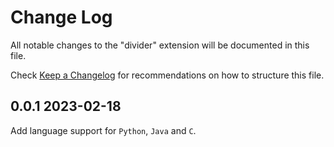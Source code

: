 # Change Log

All notable changes to the "divider" extension will be documented in this file.

Check [Keep a Changelog](http://keepachangelog.com/) for recommendations on how to structure this file.

## 0.0.1 2023-02-18

Add language support for `Python`, `Java` and `C`.
